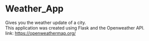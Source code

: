 # Weather_App
Gives you the weather update of a city.<br>
This application was created using Flask and the Openweather API.<br>
link: https://openweathermap.org/<br>
